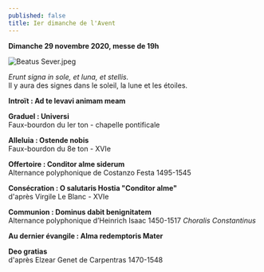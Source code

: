 ```yaml
---
published: false
title: Ier dimanche de l'Avent
---
```

**Dimanche 29 novembre 2020, messe de 19h**

![Beatus Sever.jpeg]({{site.baseurl}}/images/Beatus%20Sever.jpeg)

*Erunt signa in sole, et luna, et stellis.*  
Il y aura des signes dans le soleil, la lune et les étoiles.

**Introït : Ad te levavi animam meam**

**Graduel : Universi**  
Faux-bourdon du Ier ton - chapelle pontificale

**Alleluia : Ostende nobis**  
Faux-bourdon du 8e ton - XVIe

**Offertoire : Conditor alme siderum**  
Alternance polyphonique de Costanzo Festa 1495-1545

**Consécration : O salutaris Hostia "Conditor alme"**  
d'après Virgile Le Blanc - XVIe

**Communion : Dominus dabit benignitatem**  
Alternance polyphonique d’Heinrich Isaac 1450-1517 *Choralis Constantinus*

**Au dernier évangile : Alma redemptoris Mater**

**Deo gratias**  
d'après Elzear Genet de Carpentras 1470-1548
